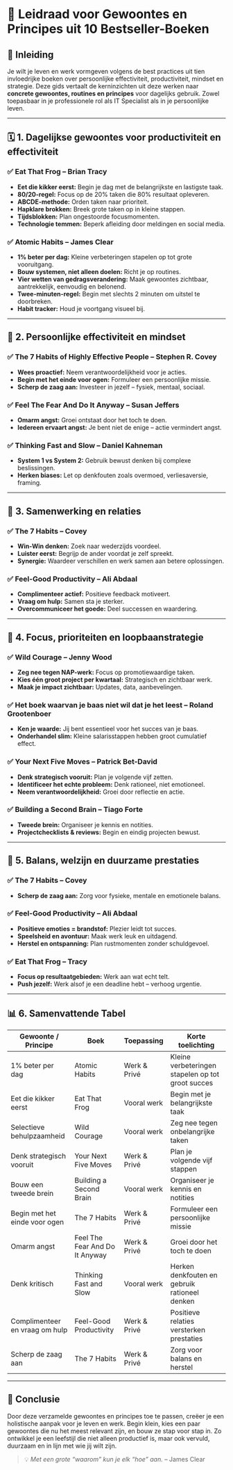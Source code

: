 # 📘 Leidraad voor Gewoontes en Principes uit 10 Bestseller-Boeken

## 🎯 Inleiding

Je wilt je leven en werk vormgeven volgens de best practices uit tien invloedrijke boeken over persoonlijke effectiviteit, productiviteit, mindset en strategie. Deze gids vertaalt de kerninzichten uit deze werken naar **concrete gewoontes, routines en principes** voor dagelijks gebruik. Zowel toepasbaar in je professionele rol als IT Specialist als in je persoonlijke leven.

---

## 🗓️ 1. Dagelijkse gewoontes voor productiviteit en effectiviteit

### ✅ Eat That Frog – Brian Tracy
- **Eet die kikker eerst:** Begin je dag met de belangrijkste en lastigste taak.
- **80/20-regel:** Focus op de 20% taken die 80% resultaat opleveren.
- **ABCDE-methode:** Orden taken naar prioriteit.
- **Hapklare brokken:** Breek grote taken op in kleine stappen.
- **Tijdsblokken:** Plan ongestoorde focusmomenten.
- **Technologie temmen:** Beperk afleiding door meldingen en social media.

### ✅ Atomic Habits – James Clear
- **1% beter per dag:** Kleine verbeteringen stapelen op tot grote vooruitgang.
- **Bouw systemen, niet alleen doelen:** Richt je op routines.
- **Vier wetten van gedragsverandering:** Maak gewoontes zichtbaar, aantrekkelijk, eenvoudig en belonend.
- **Twee-minuten-regel:** Begin met slechts 2 minuten om uitstel te doorbreken.
- **Habit tracker:** Houd je voortgang visueel bij.

---

## 🧠 2. Persoonlijke effectiviteit en mindset

### ✅ The 7 Habits of Highly Effective People – Stephen R. Covey
- **Wees proactief:** Neem verantwoordelijkheid voor je acties.
- **Begin met het einde voor ogen:** Formuleer een persoonlijke missie.
- **Scherp de zaag aan:** Investeer in jezelf – fysiek, mentaal, sociaal.

### ✅ Feel The Fear And Do It Anyway – Susan Jeffers
- **Omarm angst:** Groei ontstaat door het toch te doen.
- **Iedereen ervaart angst:** Je bent niet de enige – actie vermindert angst.

### ✅ Thinking Fast and Slow – Daniel Kahneman
- **System 1 vs System 2:** Gebruik bewust denken bij complexe beslissingen.
- **Herken biases:** Let op denkfouten zoals overmoed, verliesaversie, framing.

---

## 🤝 3. Samenwerking en relaties

### ✅ The 7 Habits – Covey
- **Win-Win denken:** Zoek naar wederzijds voordeel.
- **Luister eerst:** Begrijp de ander voordat je zelf spreekt.
- **Synergie:** Waardeer verschillen en werk samen aan betere oplossingen.

### ✅ Feel-Good Productivity – Ali Abdaal
- **Complimenteer actief:** Positieve feedback motiveert.
- **Vraag om hulp:** Samen sta je sterker.
- **Overcommuniceer het goede:** Deel successen en waardering.

---

## 🎯 4. Focus, prioriteiten en loopbaanstrategie

### ✅ Wild Courage – Jenny Wood
- **Zeg nee tegen NAP-werk:** Focus op promotiewaardige taken.
- **Kies één groot project per kwartaal:** Strategisch en zichtbaar werk.
- **Maak je impact zichtbaar:** Updates, data, aanbevelingen.

### ✅ Het boek waarvan je baas niet wil dat je het leest – Roland Grootenboer
- **Ken je waarde:** Jij bent essentieel voor het succes van je baas.
- **Onderhandel slim:** Kleine salarisstappen hebben groot cumulatief effect.

### ✅ Your Next Five Moves – Patrick Bet-David
- **Denk strategisch vooruit:** Plan je volgende vijf zetten.
- **Identificeer het echte probleem:** Denk rationeel, niet emotioneel.
- **Neem verantwoordelijkheid:** Groei door reflectie en actie.

### ✅ Building a Second Brain – Tiago Forte
- **Tweede brein:** Organiseer je kennis en notities.
- **Projectchecklists & reviews:** Begin en eindig projecten bewust.

---

## 🌿 5. Balans, welzijn en duurzame prestaties

### ✅ The 7 Habits – Covey
- **Scherp de zaag aan:** Zorg voor fysieke, mentale en emotionele balans.

### ✅ Feel-Good Productivity – Ali Abdaal
- **Positieve emoties = brandstof:** Plezier leidt tot succes.
- **Speelsheid en avontuur:** Maak werk leuk en uitdagend.
- **Herstel en ontspanning:** Plan rustmomenten zonder schuldgevoel.

### ✅ Eat That Frog – Tracy
- **Focus op resultaatgebieden:** Werk aan wat echt telt.
- **Push jezelf:** Werk alsof je een deadline hebt – verhoog urgentie.

---

## 📊 6. Samenvattende Tabel

| Gewoonte / Principe                        | Boek                                 | Toepassing     | Korte toelichting |
|-------------------------------------------|--------------------------------------|----------------|--------------------|
| 1% beter per dag                           | Atomic Habits                        | Werk & Privé   | Kleine verbeteringen stapelen op tot groot succes |
| Eet die kikker eerst                       | Eat That Frog                        | Vooral werk    | Begin met je belangrijkste taak |
| Selectieve behulpzaamheid                 | Wild Courage                         | Vooral werk    | Zeg nee tegen onbelangrijke taken |
| Denk strategisch vooruit                  | Your Next Five Moves                 | Werk & Privé   | Plan je volgende vijf stappen |
| Bouw een tweede brein                     | Building a Second Brain              | Vooral werk    | Organiseer je kennis en notities |
| Begin met het einde voor ogen             | The 7 Habits                         | Werk & Privé   | Formuleer een persoonlijke missie |
| Omarm angst                               | Feel The Fear And Do It Anyway       | Werk & Privé   | Groei door het toch te doen |
| Denk kritisch                             | Thinking Fast and Slow               | Vooral werk    | Herken denkfouten en gebruik rationeel denken |
| Complimenteer en vraag om hulp            | Feel-Good Productivity               | Werk & Privé   | Positieve relaties versterken prestaties |
| Scherp de zaag aan                        | The 7 Habits                         | Werk & Privé   | Zorg voor balans en herstel |

---

## 🧭 Conclusie

Door deze verzamelde gewoontes en principes toe te passen, creëer je een holistische aanpak voor je leven en werk. Begin klein, kies een paar gewoontes die nu het meest relevant zijn, en bouw ze stap voor stap in. Zo ontwikkel je een leefstijl die niet alleen productief is, maar ook vervuld, duurzaam en in lijn met wie jij wilt zijn.

> 💡 *Met een grote “waarom” kun je elk “hoe” aan.* – James Clear

